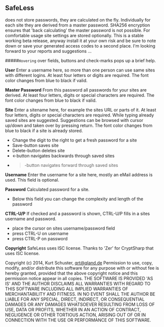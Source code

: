 **SafeLess**
------------

does not store passwords, they are calculated on the fly. Individually for each site they are derived from a master password. SHA256 encryption ensures that 'back calculating' the master password is not possible. For comfortable usage site settings are stored optionally.
This is a stable working beta release, anyway install it at your own risk and be sure to note down or save your generated access codes to a second place. I'm looking forward to your reports and suggestions ...

#####`Hovering`
over fields, buttons and check-marks pops up a brief help.

**User**
Enter a username here, so more than one person can use same sites with different logins. At least four letters or digits are required. The font color changes from blue to black if valid.

**Master Password**
From this password all passwords for your sites are derived. At least four letters, digits or special characters are required. The font color changes from blue to black if valid.

**Site**
Enter a sitename here, for example the sites URL or parts of it. At least four letters, digits or special characters are required. While typing already saved sites are suggested. Suggestions can be browsed with cursor up/down and taken over by pressing return. The font color changes from blue to black if a site is already stored.

- Change the digit to the right to get a fresh password for a site
- Save-button saves site
- Delete-button deletes site
- <-button navigates backwards through saved sites
- >-button navigates forward through saved sites

**Username**
Enter the username for a site here, mostly an eMail address is used. This field is optional.

**Password**
Calculated password for a site.

- Below this field you can change the complexity and length of the password

**CTRL-U/P**
If checked and a password is shown, CTRL-U/P fills in a sites username and password.

- place the cursor on sites username/password field
- press CTRL-U on username
- press CTRL-P on password

**Copyright**
SafeLess uses ISC license.
Thanks to 'Zer' for CryptSharp that uses ISC license.

Copyright (c) 2014, Kurt Schuster, [qrt@qland.de](mailto:qrt@qland.de)
Permission to use, copy, modify, and/or distribute this software for any purpose with or without fee is hereby granted, provided that the above copyright notice and this permission notice appear in all copies.
THE SOFTWARE IS PROVIDED 'AS IS' AND THE AUTHOR DISCLAIMS ALL WARRANTIES WITH REGARD TO THIS SOFTWARE INCLUDING ALL IMPLIED WARRANTIES OF MERCHANTABILITY AND FITNESS. IN NO EVENT SHALL THE AUTHOR BE LIABLE FOR ANY SPECIAL, DIRECT, INDIRECT, OR CONSEQUENTIAL DAMAGES OR ANY DAMAGES WHATSOEVER RESULTING FROM LOSS OF USE, DATA OR PROFITS, WHETHER IN AN ACTION OF CONTRACT, NEGLIGENCE OR OTHER TORTIOUS ACTION, ARISING OUT OF OR IN CONNECTION WITH THE USE OR PERFORMANCE OF THIS SOFTWARE.
